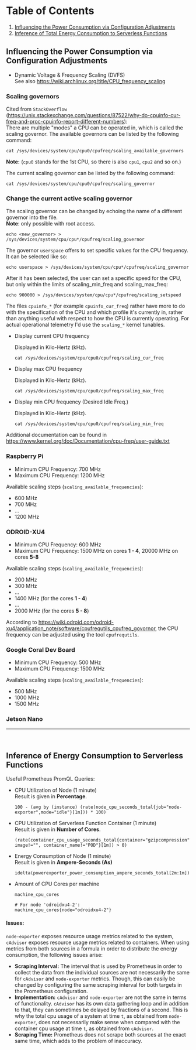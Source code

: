 # Table of Contents

1. [Influencing the Power Consumption via Configuration Adjustments](#configuration-adjustments)
2. [Inference of Total Energy Consumption to Serverless Functions](#inference-of-total-energy-consumption-to-serverless-functions)

## Influencing the Power Consumption via Configuration Adjustments
- Dynamic Voltage & Frequency Scaling (DVFS)<br>
See also https://wiki.archlinux.org/title/CPU_frequency_scaling

### Scaling governors
Cited from `StackOverflow` (https://unix.stackexchange.com/questions/87522/why-do-cpuinfo-cur-freq-and-proc-cpuinfo-report-different-numbers):
<br>
There are multiple "modes" a CPU can be operated in, which is called the scaling governor. The available governors can be listed by the following command:

```
cat /sys/devices/system/cpu/cpu0/cpufreq/scaling_available_governors
```
**Note:** (`cpu0` stands for the 1st CPU, so there is also `cpu1`, `cpu2` and so on.)

The current scaling governor can be listed by the following command:

```
cat /sys/devices/system/cpu/cpu0/cpufreq/scaling_governor
```

### Change the current active scaling governor
The scaling governor can be changed by echoing the name of a different governor into the file.<br>
**Note**: only possible with root access.

```
echo <new_governor> > /sys/devices/system/cpu/cpu*/cpufreq/scaling_governor
```

The governor `userspace` offers to set specific values for the CPU frequency. It can be selected like so:
```
echo userspace > /sys/devices/system/cpu/cpu*/cpufreq/scaling_governor
```

After it has been selected, the user can set a specific speed for the CPU, but only within the limits of
scaling_min_freq and scaling_max_freq:

```
echo 900000 > /sys/devices/system/cpu/cpu*/cpufreq/scaling_setspeed
```

The files `cpuinfo_*` (for example `cpuinfo_cur_freq`) rather have more to do with the specification of the CPU and which profile it's currently in, rather than anything useful with respect to how the CPU is currently operating. For actual operational telemetry I'd use the `scaling_*` kernel tunables.


- Display current CPU frequency

    Displayed in Kilo-Hertz (kHz).
    ```
    cat /sys/devices/system/cpu/cpu0/cpufreq/scaling_cur_freq
    ```

- Display max CPU frequency

    Displayed in Kilo-Hertz (kHz).
    ```
    cat /sys/devices/system/cpu/cpu0/cpufreq/scaling_max_freq
    ```

- Display min CPU frequency (Desired Idle Freq.)

    Displayed in Kilo-Hertz (kHz).
    ```
    cat /sys/devices/system/cpu/cpu0/cpufreq/scaling_min_freq
    ```

Additional documentation can be found in https://www.kernel.org/doc/Documentation/cpu-freq/user-guide.txt

### Raspberry Pi

- Minimum CPU Frequency: 700 MHz
- Maximum CPU Frequency: 1200 MHz

Available scaling steps (`scaling_available_frequencies`):
- 600 MHz
- 700 MHz
- ...
- 1200 MHz

### ODROID-XU4
- Minimum CPU Frequency: 600 MHz
- Maximum CPU Frequency: 1500 MHz on cores **1 - 4**, 20000 MHz on cores **5-8**

Available scaling steps (`scaling_available_frequencies`):
- 200 MHz
- 300 MHz
- ...
- 1400 MHz (for the cores **1 - 4**)
- ...
- 2000 MHz (for the cores **5 - 8**)

According to https://wiki.odroid.com/odroid-xu4/application_note/software/cpufrequtils_cpufreq_govornor, the CPU frequency can be adjusted using the tool `cpufrequtils`.

### Google Coral Dev Board
- Minimum CPU Frequency: 500 MHz
- Maximum CPU Frequency: 1500 MHz

Available scaling steps (`scaling_available_frequencies`):
- 500 MHz
- 1000 MHz
- 1500 MHz

### Jetson Nano


<hr>
<br>

## Inference of Energy Consumption to Serverless Functions
Useful Prometheus PromQL Queries:

- CPU Utilization of Node (1 minute)<br>
  Result is given in **Percentage**.
  ```
  100 - (avg by (instance) (rate(node_cpu_seconds_total{job="node-exporter",mode="idle"}[1m])) * 100)
  ```
- CPU Utilization of Serverless Function Container (1 minute)<br>
  Result is given in **Number of Cores**.
  ```
  (rate(container_cpu_usage_seconds_total{container="gzipcompression", image!="", container_name!="POD"}[1m]) > 0)
  ```
- Energy Consumption of Node (1 minute)<br>
  Result is given in **Ampere-Seconds (As)**
  ```
  idelta(powerexporter_power_consumption_ampere_seconds_total[2m:1m])
  ```
- Amount of CPU Cores per machine
  ```
  machine_cpu_cores
  
  # For node 'odroidxu4-2':
  machine_cpu_cores{node="odroidxu4-2"}
  ```
  
#### Issues:
`node-exporter` exposes resource usage metrics related to the system, `cAdvisor` exposes resource usage metrics related to containers. When using metrics from both sources in a formula in order to distribute the energy consumption, the following issues arise:
  - **Scraping Interval:** The interval that is used by Prometheus in order to collect the data from the individual sources are not necessarily the same for `cAdvisor` and `node-exporter` metrics. Though, this can easily be changed by configuring the same scraping interval for both targets in the Prometheus configuration.
  - **Implementation:** `cAdvisor` and `node-exporter` are not the same in terms of functionality. `cAdvisor` has its own data gathering loop and in addition to that, they can sometimes be delayed by fractions of a second. This is why the total cpu usage of a system at time `t`, as obtained from `node-exporter`, does not necessarily make sense when compared with the container cpu usage at time `t`, as obtained from `cAdvisor`.
  - **Scraping Time:**  Prometheus does not scrape both sources at the exact same time, which adds to the problem of inaccuracy. 
